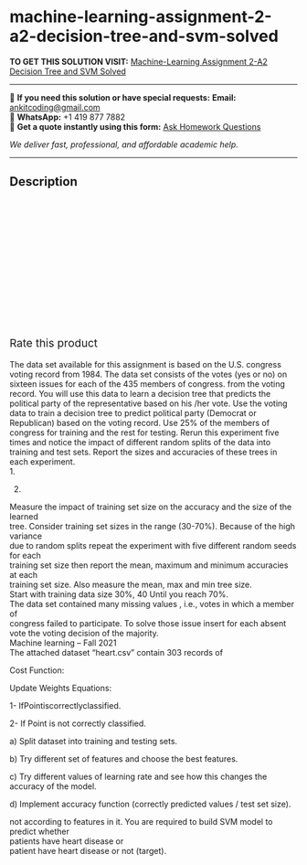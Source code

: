 # machine-learning-assignment-2-a2-decision-tree-and-svm-solved
**TO GET THIS SOLUTION VISIT:** [Machine-Learning Assignment 2-A2 Decision Tree and SVM Solved](https://www.ankitcodinghub.com/product/machine-learning-assignment-2-a2-decision-tree-and-svm-solved/)


---

📩 **If you need this solution or have special requests:** **Email:** ankitcoding@gmail.com  
📱 **WhatsApp:** +1 419 877 7882  
📄 **Get a quote instantly using this form:** [Ask Homework Questions](https://www.ankitcodinghub.com/services/ask-homework-questions/)

*We deliver fast, professional, and affordable academic help.*

---

<h2>Description</h2>



<div class="kk-star-ratings kksr-auto kksr-align-center kksr-valign-top" data-payload="{&quot;align&quot;:&quot;center&quot;,&quot;id&quot;:&quot;98190&quot;,&quot;slug&quot;:&quot;default&quot;,&quot;valign&quot;:&quot;top&quot;,&quot;ignore&quot;:&quot;&quot;,&quot;reference&quot;:&quot;auto&quot;,&quot;class&quot;:&quot;&quot;,&quot;count&quot;:&quot;0&quot;,&quot;legendonly&quot;:&quot;&quot;,&quot;readonly&quot;:&quot;&quot;,&quot;score&quot;:&quot;0&quot;,&quot;starsonly&quot;:&quot;&quot;,&quot;best&quot;:&quot;5&quot;,&quot;gap&quot;:&quot;4&quot;,&quot;greet&quot;:&quot;Rate this product&quot;,&quot;legend&quot;:&quot;0\/5 - (0 votes)&quot;,&quot;size&quot;:&quot;24&quot;,&quot;title&quot;:&quot;Machine-Learning Assignment 2-A2 Decision Tree and SVM Solved&quot;,&quot;width&quot;:&quot;0&quot;,&quot;_legend&quot;:&quot;{score}\/{best} - ({count} {votes})&quot;,&quot;font_factor&quot;:&quot;1.25&quot;}">

<div class="kksr-stars">

<div class="kksr-stars-inactive">
            <div class="kksr-star" data-star="1" style="padding-right: 4px">


<div class="kksr-icon" style="width: 24px; height: 24px;"></div>
        </div>
            <div class="kksr-star" data-star="2" style="padding-right: 4px">


<div class="kksr-icon" style="width: 24px; height: 24px;"></div>
        </div>
            <div class="kksr-star" data-star="3" style="padding-right: 4px">


<div class="kksr-icon" style="width: 24px; height: 24px;"></div>
        </div>
            <div class="kksr-star" data-star="4" style="padding-right: 4px">


<div class="kksr-icon" style="width: 24px; height: 24px;"></div>
        </div>
            <div class="kksr-star" data-star="5" style="padding-right: 4px">


<div class="kksr-icon" style="width: 24px; height: 24px;"></div>
        </div>
    </div>

<div class="kksr-stars-active" style="width: 0px;">
            <div class="kksr-star" style="padding-right: 4px">


<div class="kksr-icon" style="width: 24px; height: 24px;"></div>
        </div>
            <div class="kksr-star" style="padding-right: 4px">


<div class="kksr-icon" style="width: 24px; height: 24px;"></div>
        </div>
            <div class="kksr-star" style="padding-right: 4px">


<div class="kksr-icon" style="width: 24px; height: 24px;"></div>
        </div>
            <div class="kksr-star" style="padding-right: 4px">


<div class="kksr-icon" style="width: 24px; height: 24px;"></div>
        </div>
            <div class="kksr-star" style="padding-right: 4px">


<div class="kksr-icon" style="width: 24px; height: 24px;"></div>
        </div>
    </div>
</div>


<div class="kksr-legend" style="font-size: 19.2px;">
            <span class="kksr-muted">Rate this product</span>
    </div>
    </div>
<div class="page" title="Page 1">
<div class="layoutArea">
<div class="column">
&nbsp;

</div>
</div>
<div class="section">
<div class="layoutArea">
<div class="column">
The data set available for this assignment is based on the U.S. congress voting record from 1984. The data set consists of the votes (yes or no) on sixteen issues for each of the 435 members of congress. from the voting record. You will use this data to learn a decision tree that predicts the political party of the representative based on his /her vote. Use the voting data to train a decision tree to predict political party (Democrat or Republican) based on the voting record. Use 25% of the members of congress for training and the rest for testing. Rerun this experiment five times and notice the impact of different random splits of the data into training and test sets. Report the sizes and accuracies of these trees in each experiment.

</div>
</div>
</div>
<div class="layoutArea">
<div class="column">
1.

2.

</div>
</div>
<div class="section">
<div class="layoutArea">
<div class="column">
Measure the impact of training set size on the accuracy and the size of the learned

</div>
</div>
<div class="layoutArea">
<div class="column">
tree. Consider training set sizes in the range (30-70%). Because of the high variance

</div>
</div>
<div class="layoutArea">
<div class="column">
due to random splits repeat the experiment with five different random seeds for each

</div>
</div>
<div class="layoutArea">
<div class="column">
training set size then report the mean, maximum and minimum accuracies at each

</div>
</div>
<div class="layoutArea">
<div class="column">
training set size. Also measure the mean, max and min tree size.

</div>
</div>
<div class="layoutArea">
<div class="column">
Start with training data size 30%, 40 Until you reach 70%.

</div>
</div>
<div class="layoutArea">
<div class="column">
The data set contained many missing values , i.e., votes in which a member of

</div>
</div>
<div class="layoutArea">
<div class="column">
congress failed to participate. To solve those issue insert for each absent

</div>
</div>
<div class="layoutArea">
<div class="column">
vote the voting decision of the majority.

</div>
</div>
</div>
</div>
<div class="page" title="Page 2">
<div class="layoutArea">
<div class="column">
Machine learning – Fall 2021

</div>
</div>
<div class="layoutArea">
<div class="column">
The attached dataset “heart.csv” contain 303 records of

Cost Function:

Update Weights Equations:

1- IfPointiscorrectlyclassified.

2- If Point is not correctly classified.

a) Split dataset into training and testing sets.

b) Try different set of features and choose the best features.

c) Try different values of learning rate and see how this changes the accuracy of the model.

d) Implement accuracy function (correctly predicted values / test set size).

</div>
</div>
<div class="layoutArea">
<div class="column">
not according to features in it. You are required to build SVM model to predict whether

</div>
</div>
<div class="layoutArea">
<div class="column">
patients have heart disease or

</div>
</div>
<div class="layoutArea">
<div class="column">
patient have heart disease or not (target).

</div>
</div>
<div class="layoutArea">
<div class="column">
&nbsp;

</div>
</div>
</div>
